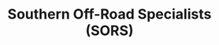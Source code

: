 ---
title: "Southern Off-Road Specialists (SORS)"
url: /cumming/southern-off-road-specialists-sors/
shop: Autowerkstatt
---